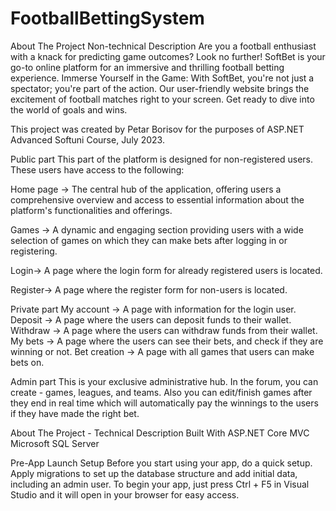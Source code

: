 # FootballBettingSystem
About The Project
Non-technical Description
Are you a football enthusiast with a knack for predicting game outcomes? Look no further! SoftBet is your go-to online platform for an immersive and thrilling football betting experience.
Immerse Yourself in the Game: With SoftBet, you're not just a spectator; you're part of the action. Our user-friendly website brings the excitement of football matches right to your screen. Get ready to dive into the world of goals and wins.

This project was created by Petar Borisov for the purposes of ASP.NET Advanced Softuni Course, July 2023.

Public part
This part of the platform is designed for non-registered users. These users have access to the following:

Home page -> The central hub of the application, offering users a comprehensive overview and access to essential information about the platform's functionalities and offerings.

Games -> A dynamic and engaging section providing users with a wide selection of games on which they can make bets after logging in or registering.

Login-> A page where the login form for already registered users is located.

Register-> A page where the register form for non-users is located.

Private part
My account -> A page with information for the login user.
Deposit -> A page where the users can deposit funds to their wallet.
Withdraw -> A page where the users can withdraw funds from their wallet.
My bets -> A page where the users can see their bets, and check if they are winning or not.
Bet creation -> A page with all games that users can make bets on.

Admin part
This is your exclusive administrative hub. In the forum, you can create - games, leagues, and teams. Also you can edit/finish games after they end in real time which will automatically pay the winnings to the users if they have made the right bet.

About The Project - Technical Description
Built With
ASP.NET Core MVC
Microsoft SQL Server

Pre-App Launch Setup
Before you start using your app, do a quick setup. Apply migrations to set up the database structure and add initial data, including an admin user. To begin your app, just press Ctrl + F5 in Visual Studio and it will open in your browser for easy access.
